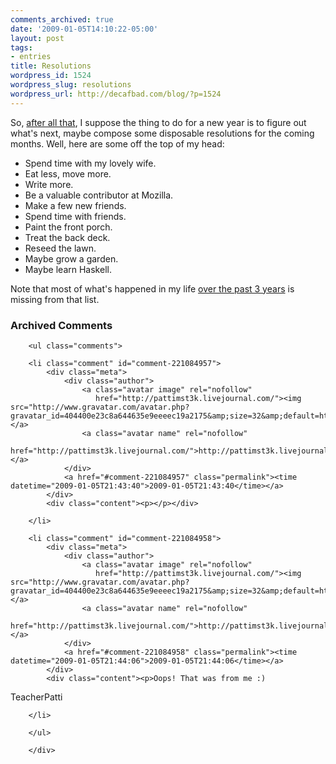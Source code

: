 ```yaml
---
comments_archived: true
date: '2009-01-05T14:10:22-05:00'
layout: post
tags:
- entries
title: Resolutions
wordpress_id: 1524
wordpress_slug: resolutions
wordpress_url: http://decafbad.com/blog/?p=1524
---
```

So, [after all that][review], I suppose the thing to do for a new year is to figure out what's next, maybe compose some disposable resolutions for the coming months. Well, here are some off the top of my head:

* Spend time with my lovely wife.
* Eat less, move more.
* Write more.
* Be a valuable contributor at Mozilla.
* Make a few new friends.
* Spend time with friends.
* Paint the front porch.
* Treat the back deck.
* Reseed the lawn.
* Maybe grow a garden.
* Maybe learn Haskell.

Note that most of what's happened in my life [over the past 3 years][review] is missing from that list.

[review]: http://decafbad.com/blog/2009/01/05/three-years-in-review

<div id="comments" class="comments archived-comments">
            <h3>Archived Comments</h3>
            
        <ul class="comments">
            
        <li class="comment" id="comment-221084957">
            <div class="meta">
                <div class="author">
                    <a class="avatar image" rel="nofollow" 
                       href="http://pattimst3k.livejournal.com/"><img src="http://www.gravatar.com/avatar.php?gravatar_id=404400e23c8a644635e9eeeec19a2175&amp;size=32&amp;default=http://mediacdn.disqus.com/1320279820/images/noavatar32.png"/></a>
                    <a class="avatar name" rel="nofollow" 
                       href="http://pattimst3k.livejournal.com/">http://pattimst3k.livejournal.</a>
                </div>
                <a href="#comment-221084957" class="permalink"><time datetime="2009-01-05T21:43:40">2009-01-05T21:43:40</time></a>
            </div>
            <div class="content"><p></p></div>
            
        </li>
    
        <li class="comment" id="comment-221084958">
            <div class="meta">
                <div class="author">
                    <a class="avatar image" rel="nofollow" 
                       href="http://pattimst3k.livejournal.com/"><img src="http://www.gravatar.com/avatar.php?gravatar_id=404400e23c8a644635e9eeeec19a2175&amp;size=32&amp;default=http://mediacdn.disqus.com/1320279820/images/noavatar32.png"/></a>
                    <a class="avatar name" rel="nofollow" 
                       href="http://pattimst3k.livejournal.com/">http://pattimst3k.livejournal.</a>
                </div>
                <a href="#comment-221084958" class="permalink"><time datetime="2009-01-05T21:44:06">2009-01-05T21:44:06</time></a>
            </div>
            <div class="content"><p>Oops! That was from me :)
TeacherPatti</p></div>
            
        </li>
    
        </ul>
    
        </div>
    